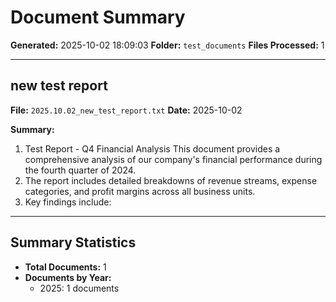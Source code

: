 # Document Summary

**Generated:** 2025-10-02 18:09:03
**Folder:** `test_documents`
**Files Processed:** 1

---

## new test report

**File:** `2025.10.02_new_test_report.txt`
**Date:** 2025-10-02

**Summary:**
1. Test Report - Q4 Financial Analysis This document provides a comprehensive analysis of our company's financial performance during the fourth quarter of 2024.
2. The report includes detailed breakdowns of revenue streams, expense categories, and profit margins across all business units.
3. Key findings include:

---

## Summary Statistics

- **Total Documents:** 1
- **Documents by Year:**
  - 2025: 1 documents
